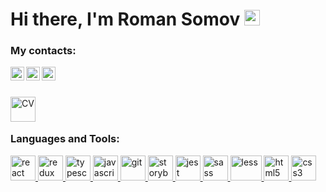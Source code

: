<h1> Hi there, I'm Roman Somov <img src="https://media.giphy.com/media/hvRJCLFzcasrR4ia7z/giphy.gif" width="25px"></h1>

### My contacts:


[<img align="left" alt="vibhorchaudhary | LinkedIn" width="22px" src="https://cdn.jsdelivr.net/npm/simple-icons@v3/icons/linkedin.svg" />][linkedin]
[<img align="left" alt="vibhorchaudhary | Telegram" width="22px" src="https://cdn.jsdelivr.net/npm/simple-icons@v3/icons/telegram.svg" />][telegram]
[<img align="left" alt="vibhorchaudhary | Skype" width="22px" src="https://cdn.jsdelivr.net/npm/simple-icons@v3/icons/telegram.svg" />][skype]


<br />
<br />

[<img align="left" alt="CV" width="40px" src="https://www.flaticon.com/svg/static/icons/svg/3135/3135686.svg" />][cv]

<br />
<br />

### Languages and Tools:

<p align="left">
      <a href="https://reactjs.org/" target="_blank">
        <img src="https://www.vectorlogo.zone/logos/reactjs/reactjs-icon.svg" alt="react"
             width="40" height="40"/>
      </a>
      <a href="https://redux.js.org" target="_blank">
        <img src="https://raw.githubusercontent.com/detain/svg-logos/780f25886640cef088af994181646db2f6b1a3f8/svg/redux.svg" alt="redux" width="40"
             height="40"/>
      </a>
      <a href="https://www.typescriptlang.org/" target="_blank">
        <img src="https://upload.wikimedia.org/wikipedia/commons/4/4c/Typescript_logo_2020.svg"
             alt="typescript" width="40" height="40"/>
      </a>
      <a href="https://developer.mozilla.org/en-US/docs/Web/JavaScript" target="_blank">
        <img src="https://cdn.worldvectorlogo.com/logos/javascript.svg"
             alt="javascript" width="40" height="40"/>
      </a>
      <a href="https://git-scm.com/" target="_blank">
        <img src="https://www.vectorlogo.zone/logos/git-scm/git-scm-icon.svg" alt="git" width="40" height="40"/>
      </a>
      <a href="https://storybook.js.org/docs/react/get-started/introduction" target="_blank">
        <img src="https://raw.githubusercontent.com/gilbarbara/logos/804dc257b59e144eaca5bc6ffd16949752c6f789/logos/storybook-icon.svg" alt="storybook" width="40" height="40"/>
      </a>
      <a href="https://jestjs.io" target="_blank">
        <img src="https://www.vectorlogo.zone/logos/jestjsio/jestjsio-icon.svg" alt="jest" width="40" height="40"/>
      </a>
      <a href="https://sass-lang.com" target="_blank">
        <img src="https://www.vectorlogo.zone/logos/sass-lang/sass-lang-icon.svg" alt="sass" width="40"
             height="40"/>
      </a>
      <a href="http://lesscss.org/" target="_blank">
        <img src="https://www.vectorlogo.zone/logos/lesscss/lesscss-ar21.svg" alt="less" width="50"
             height="40"/>
      </a>
      <a href="https://www.w3.org/html/" target="_blank">
        <img src="https://upload.wikimedia.org/wikipedia/commons/6/61/HTML5_logo_and_wordmark.svg" alt="html5"
             width="40" height="40"/>
      </a>
      <a href="https://www.w3schools.com/css/" target="_blank">
        <img src="https://cdn.worldvectorlogo.com/logos/css3.svg" alt="css3"
             width="40" height="40"/>
      </a>
    </p>

[linkedin]: https://www.linkedin.com/in/romansmv/
[skype]: skype:live:razvedchik008?call
[telegram]: https://telegram.me/romansmv8
[cv]: https://rabota.by/resume/5ec0d7efff07455ee40039ed1f3150386e4266
